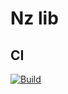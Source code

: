 # Nz lib

## CI
[![Build](https://github.com/fabiitch/Nz/workflows/Build%20Gradle/badge.svg)](https://github.com/fabiitch/Nz/actions/workflows/build.yml)

